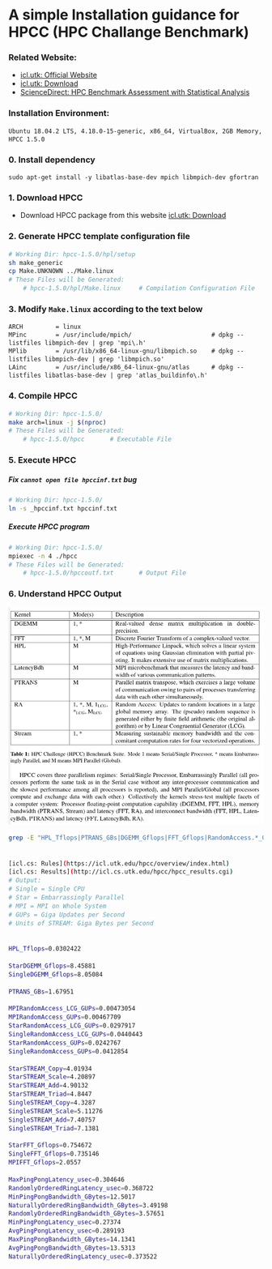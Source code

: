 # A simple Installation guidance for HPCC (HPC Challange Benchmark)

### Related Website:

* [icl.utk: Official Website](https://icl.utk.edu/hpcc/)
* [icl.utk: Download](https://icl.utk.edu/hpcc/software/index.html)
* [ScienceDirect: HPC Benchmark Assessment with Statistical Analysis](https://www.sciencedirect.com/science/article/pii/S1877050914001963)

### Installation Environment:

    Ubuntu 18.04.2 LTS, 4.18.0-15-generic, x86_64, VirtualBox, 2GB Memory, HPCC 1.5.0

### 0. Install dependency

    sudo apt-get install -y libatlas-base-dev mpich libmpich-dev gfortran

### 1. Download HPCC

* Download HPCC package from this website [icl.utk: Download](https://icl.utk.edu/hpcc/software/index.html)

### 2. Generate HPCC template configuration file

```bash
# Working Dir: hpcc-1.5.0/hpl/setup
sh make_generic
cp Make.UNKNOWN ../Make.linux
# These Files will be Generated:
	# hpcc-1.5.0/hpl/Make.linux		# Compilation Configuration File
```

### 3. Modify `Make.linux` according to the text below

    ARCH         = linux
    MPinc        = /usr/include/mpich/                      # dpkg --listfiles libmpich-dev | grep 'mpi\.h'
    MPlib        = /usr/lib/x86_64-linux-gnu/libmpich.so    # dpkg --listfiles libmpich-dev | grep 'libmpich.so'
    LAinc        = /usr/include/x86_64-linux-gnu/atlas      # dpkg --listfiles libatlas-base-dev | grep 'atlas_buildinfo\.h'

### 4. Compile HPCC

```bash
# Working Dir: hpcc-1.5.0/
make arch=linux -j $(nproc)
# These Files will be Generated:
	# hpcc-1.5.0/hpcc		# Executable File
```

### 5. Execute HPCC

##### Fix `cannot open file hpccinf.txt` bug

```bash
# Working Dir: hpcc-1.5.0/
ln -s _hpccinf.txt hpccinf.txt
```

##### Execute HPCC program

```bash
# Working Dir: hpcc-1.5.0/
mpiexec -n 4 ./hpcc
# These Files will be Generated:
	# hpcc-1.5.0/hpccoutf.txt		# Output File
```

### 6. Understand HPCC Output

<img src="typora-images-assets/1575273001751.png" alt="1575273001751" style="zoom: 67%;" />

```bash
grep -E "HPL_Tflops|PTRANS_GBs|DGEMM_Gflops|FFT_Gflops|RandomAccess.*_GUPs|.+STREAM_|Latency_usec|Bandwidth_GBytes" hpccoutf.txt


[icl.cs: Rules](https://icl.utk.edu/hpcc/overview/index.html)
[icl.cs: Results](http://icl.cs.utk.edu/hpcc/hpcc_results.cgi)
# Output:
# Single = Single CPU
# Star = Embarrassingly Parallel
# MPI = MPI on Whole System
# GUPs = Giga Updates per Second
# Units of STREAM: Giga Bytes per Second


HPL_Tflops=0.0302422

StarDGEMM_Gflops=8.45881
SingleDGEMM_Gflops=8.05084

PTRANS_GBs=1.67951

MPIRandomAccess_LCG_GUPs=0.00473054
MPIRandomAccess_GUPs=0.00467709
StarRandomAccess_LCG_GUPs=0.0297917
SingleRandomAccess_LCG_GUPs=0.0440443
StarRandomAccess_GUPs=0.0242767
SingleRandomAccess_GUPs=0.0412854

StarSTREAM_Copy=4.01934
StarSTREAM_Scale=4.20897
StarSTREAM_Add=4.90132
StarSTREAM_Triad=4.8447
SingleSTREAM_Copy=4.3287
SingleSTREAM_Scale=5.11276
SingleSTREAM_Add=7.40757
SingleSTREAM_Triad=7.1381

StarFFT_Gflops=0.754672
SingleFFT_Gflops=0.735146
MPIFFT_Gflops=2.0557

MaxPingPongLatency_usec=0.304646
RandomlyOrderedRingLatency_usec=0.368722
MinPingPongBandwidth_GBytes=12.5017
NaturallyOrderedRingBandwidth_GBytes=3.49198
RandomlyOrderedRingBandwidth_GBytes=3.57651
MinPingPongLatency_usec=0.27374
AvgPingPongLatency_usec=0.289193
MaxPingPongBandwidth_GBytes=14.1341
AvgPingPongBandwidth_GBytes=13.5313
NaturallyOrderedRingLatency_usec=0.373522
```

